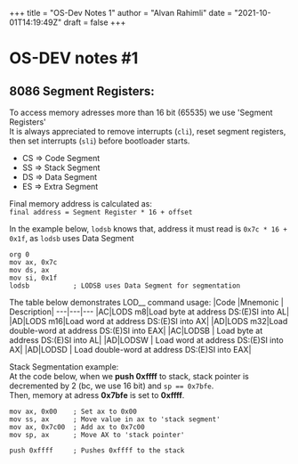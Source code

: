 +++
title = "OS-Dev Notes 1"
author = "Alvan Rahimli"
date = "2021-10-01T14:19:49Z"
draft = false
+++

# OS-DEV notes #1

## 8086 Segment Registers:
To access memory adresses more than 16 bit (65535) we use 'Segment Registers'  
It is always appreciated to remove interrupts (`cli`), reset segment registers, then set interrupts (`sli`) before bootloader starts.

- CS => Code Segment
- SS => Stack Segment
- DS => Data Segment
- ES => Extra Segment

Final memory address is calculated as:  
`final address = Segment Register * 16 + offset`  

In the example below, `lodsb` knows that, address it must read is `0x7c * 16 + 0x1f`, as `lodsb` uses Data Segment
```
org 0
mov ax, 0x7c
mov ds, ax
mov si, 0x1f
lodsb           ; LODSB uses Data Segment for segmentation
```

The table below demonstrates LOD__ command usage:
|Code |Mnemonic | Description|
---|---|---
|AC|LODS m8|Load byte at address DS:(E)SI into AL|
|AD|LODS m16|Load word at address DS:(E)SI into AX|
|AD|LODS m32|Load double-word at address DS:(E)SI into EAX|
|AC|LODSB | Load byte at address DS:(E)SI into AL|
|AD|LODSW | Load word at address DS:(E)SI into AX|
|AD|LODSD | Load double-word at address DS:(E)SI into EAX|

Stack Segmentation example:  
At the code below, when we __push 0xffff__ to stack, stack pointer is 
decremented by 2 (bc, we use 16 bit) and `sp == 0x7bfe`.  
Then, memory at adress __0x7bfe__ is set to __0xffff__.  

```
mov ax, 0x00    ; Set ax to 0x00
mov ss, ax      ; Move value in ax to 'stack segment'
mov ax, 0x7c00  ; Add ax to 0x7c00
mov sp, ax      ; Move AX to 'stack pointer'

push 0xffff     ; Pushes 0xffff to the stack
```

